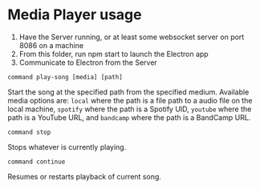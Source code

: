 # Media Player usage
1. Have the Server running, or at least some websocket server on port 8086 on a machine
2. From this folder, run npm start to launch the Electron app
3. Communicate to Electron from the Server

```
command play-song [media] [path]
```
Start the song at the specified path from the specified medium. Available media options are: 
```local``` where the path is a file path to a audio file on the local machine,
```spotify``` where the path is a Spotify UID,
```youtube``` where the path is a YouTube URL, and
```bandcamp``` where the path is a BandCamp URL.

```
command stop
```
Stops whatever is currently playing.

```
command continue
```
Resumes or restarts playback of current song.
